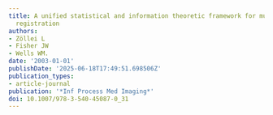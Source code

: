 ```yaml
---
title: A unified statistical and information theoretic framework for multi-modal image
  registration
authors:
- Zöllei L
- Fisher JW
- Wells WM.
date: '2003-01-01'
publishDate: '2025-06-18T17:49:51.698506Z'
publication_types:
- article-journal
publication: '*Inf Process Med Imaging*'
doi: 10.1007/978-3-540-45087-0_31
---
```

